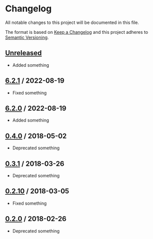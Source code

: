 # Changelog
All notable changes to this project will be documented in this file.

The format is based on [Keep a Changelog](http://keepachangelog.com/en/1.0.0/)
and this project adheres to [Semantic Versioning](http://semver.org/spec/v2.0.0.html).

## [Unreleased]
- Added something

## [6.2.1] / 2022-08-19
- Fixed something

## [6.2.0] / 2022-08-19
- Added something

## [0.4.0] / 2018-05-02
- Deprecated something

## [0.3.1] / 2018-03-26
- Deprecated something

## [0.2.10] / 2018-03-05
- Fixed something

## [0.2.0] / 2018-02-26
- Deprecated something

[Unreleased]: https://github.com/nuke-build/nuke/compare/6.2.1...HEAD
[6.2.1]: https://github.com/nuke-build/nuke/compare/6.2.0...6.2.1
[6.2.0]: https://github.com/nuke-build/nuke/compare/0.4.0...6.2.0
[0.4.0]: https://github.com/nuke-build/nuke/compare/0.3.1...0.4.0
[0.3.1]: https://github.com/nuke-build/nuke/compare/0.2.10...0.3.1
[0.2.10]: https://github.com/nuke-build/nuke/compare/0.2.0...0.2.10
[0.2.0]: https://github.com/nuke-build/nuke/tree/0.2.0

